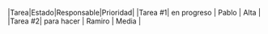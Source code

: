 
|Tarea|Estado|Responsable|Prioridad|
|Tarea #1| en progreso | Pablo | Alta |
|Tarea #2| para hacer | Ramiro | Media |

